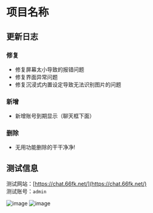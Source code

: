 # 项目名称

## 更新日志

### 修复

- 修复屏幕太小导致的报错问题
- 修复界面异常问题
- 修复沉浸式内置设定导致无法识别图片的问题

### 新增

- 新增账号到期显示（聊天框下面）

### 删除

- 无用功能删除的干干净净!

## 测试信息

测试网站：[https://chat.66fk.net/](https://chat.66fk.net/)  
测试账号：`admin`



![image](https://github.com/user-attachments/assets/ac1c08a7-fa11-433b-9267-64ab365ceccf)
![image](https://github.com/user-attachments/assets/e146ac03-663a-4370-87ef-bec7139828de)

